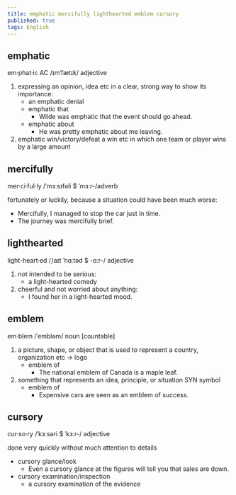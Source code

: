 ```yaml
---
title: emphatic mercifully lighthearted emblem cursory
published: true
tags: English
---
```


## emphatic

em·phat·ic AC /ɪmˈfætɪk/ adjective

1. expressing an opinion, idea etc in a clear, strong way to show its importance:
   - an emphatic denial
   - emphatic that
     - Wilde was emphatic that the event should go ahead.
   - emphatic about
     - He was pretty emphatic about me leaving.
2. emphatic win/victory/defeat a win etc in which one team or player wins by a large amount

## mercifully

mer·ci·ful·ly /ˈmɜːsɪfəli $ ˈmɜːr-/adverb

fortunately or luckily, because a situation could have been much worse:

- Mercifully, I managed to stop the car just in time.
- The journey was mercifully brief.

## lighthearted

light-heart·ed /ˌlaɪt ˈhɑːtəd $ -ɑːr-/ adjective

1. not intended to be serious:
   - a light-hearted comedy
2. cheerful and not worried about anything:
   - I found her in a light-hearted mood.

## emblem

em·blem /ˈembləm/ noun [countable]

1. a picture, shape, or object that is used to represent a country, organization etc → logo
   - emblem of
     - The national emblem of Canada is a maple leaf.
2. something that represents an idea, principle, or situation SYN symbol
   - emblem of
     - Expensive cars are seen as an emblem of success.

## cursory

cur·so·ry /ˈkɜːsəri $ ˈkɜːr-/ adjective

done very quickly without much attention to details

- cursory glance/look
  - Even a cursory glance at the figures will tell you that sales are down.
- cursory examination/inspection
  - a cursory examination of the evidence
